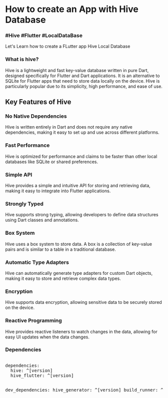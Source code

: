 <!-- <a href="https://linkedin/in/ajazify">
    <img src="https://raw.githubusercontent.com/ajazify/git_image/main/GetX_StateManagement_Flutter.png">
</a> -->

<h1> How to create an App with Hive Database</h1>
<h3>#Hive #Flutter #LocalDataBase</h3>

<p>Let's Learn how to create a FLutter app Hive Local Database</p>

<h3>What is hive?</h3>
<p>Hive is a lightweight and fast key-value database written in pure Dart, designed specifically for Flutter and Dart applications. It is an alternative to SQLite for Flutter apps that need to store data locally on the device. Hive is particularly popular due to its simplicity, high performance, and ease of use.</p>

<h2>Key Features of Hive</h2>
<h3>No Native Dependencies</h3>
<p>Hive is written entirely in Dart and does not require any native dependencies, making it easy to set up and use across different platforms.</p>

<h3>Fast Performance</h3>
<p>Hive is optimized for performance and claims to be faster than other local databases like SQLite or shared preferences.</p>

<h3>Simple API</h3>
<p>Hive provides a simple and intuitive API for storing and retrieving data, making it easy to integrate into Flutter applications.</p>

<h3>Strongly Typed</h3>
<p>Hive supports strong typing, allowing developers to define data structures using Dart classes and annotations.</p>

<h3>Box System</h3>
<p>Hive uses a box system to store data. A box is a collection of key-value pairs and is similar to a table in a traditional database.
</p>

<h3>Automatic Type Adapters</h3>
<p>Hive can automatically generate type adapters for custom Dart objects, making it easy to store and retrieve complex data types.</p>

<h3>Encryption</h3>
<p>Hive supports data encryption, allowing sensitive data to be securely stored on the device.</p>

<h3>Reactive Programming</h3>
<p>Hive provides reactive listeners to watch changes in the data, allowing for easy UI updates when the data changes.</p>

<h3>Dependencies</h3>
<pre> 
dependencies:
  hive: ^[version]
  hive_flutter: ^[version]

dev_dependencies:
hive_generator: ^[version]
build_runner: ^[version]
</pre>
